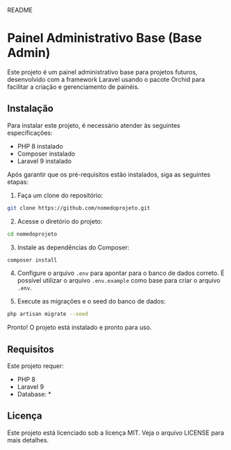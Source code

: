 README

# Painel Administrativo Base (Base Admin)

Este projeto é um painel administrativo base para projetos futuros, desenvolvido com a framework Laravel usando o pacote Orchid para facilitar a criação e gerenciamento de painéis.

## Instalação

Para instalar este projeto, é necessário atender às seguintes especificações:

-   PHP 8 instalado
-   Composer instalado
-   Laravel 9 instalado

Após garantir que os pré-requisitos estão instalados, siga as seguintes etapas:

1. Faça um clone do repositório:

```bash
git clone https://github.com/nomedoprojeto.git
```

2. Acesse o diretório do projeto:

```bash
cd nomedoprojeto
```

3. Instale as dependências do Composer:

```bash
composer install
```

4. Configure o arquivo `.env` para apontar para o banco de dados correto. É possível utilizar o arquivo `.env.example` como base para criar o arquivo `.env`.

5. Execute as migrações e o seed do banco de dados:

```bash
php artisan migrate --seed
```

Pronto! O projeto está instalado e pronto para uso.

## Requisitos

Este projeto requer:

-   PHP 8
-   Laravel 9
-   Database: \*

## Licença

Este projeto está licenciado sob a licença MIT. Veja o arquivo LICENSE para mais detalhes.

